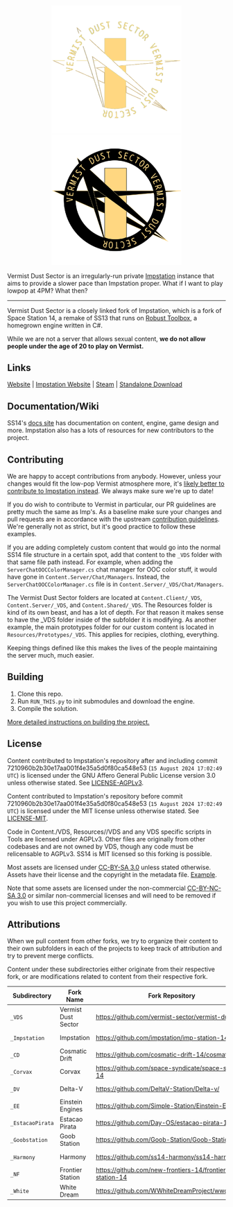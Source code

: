 <p align="center"> <img src = "https://github.com/impstation/imp-station-14/blob/master/Resources/Textures/Logo/logo.png" width ="300" /> <img src = "https://github.com/vermist-sector/vermist-dust/blob/master/Resources/Textures/Logo/logo_badge.png" width ="300" /> </p>

Vermist Dust Sector is an irregularly-run private [Impstation](https://github.com/impstation/imp-station-14) instance that aims to provide a slower pace than Impstation proper. What if I want to play lowpop at 4PM? What then?

---

Vermist Dust Sector is a closely linked fork of Impstation, which is a fork of Space Station 14, a remake of SS13 that runs on [Robust Toolbox](https://github.com/space-wizards/RobustToolbox), a homegrown engine written in C#.

While we are not a server that allows sexual content, <b>we do not allow people under the age of 20 to play on Vermist.</b>

## Links

[Website](https://www.youtube.com/watch?v=uVN6X8fIHdE) | [Impstation Website](https://impstation.gay/) | [Steam](https://store.steampowered.com/app/1255460/Space_Station_14/) | [Standalone Download](https://spacestation14.io/about/nightlies/)

## Documentation/Wiki

SS14's [docs site](https://docs.spacestation14.io/) has documentation on content, engine, game design and more. Impstation also has a lots of resources for new contributors to the project.

## Contributing

We are happy to accept contributions from anybody. However, unless your changes would fit the low-pop Vermist atmosphere more, it's [likely better to contribute to Impstation instead](https://github.com/impstation/imp-station-14). We always make sure we're up to date!

If you do wish to contribute to Vermist in particular, our PR guidelines are pretty much the same as Imp's. As a baseline make sure your changes and pull requests are in accordance with the upstream [contribution guidelines](https://docs.spacestation14.com/en/general-development/codebase-info/pull-request-guidelines.html). We're generally not as strict, but it's good practice to follow these examples.

If you are adding completely custom content that would go into the normal SS14 file structure in a certain spot, add that content to the `_VDS` folder with that same file path instead. For example, when adding the `ServerChatOOCColorManager.cs` chat manager for OOC color stuff, it would have gone in `Content.Server/Chat/Managers`. Instead, the `ServerChatOOCColorManager.cs` file is in `Content.Server/_VDS/Chat/Managers`.

The Vermist Dust Sector folders are located at `Content.Client/_VDS`, `Content.Server/_VDS`, and `Content.Shared/_VDS`. The Resources folder is kind of its own beast, and has a lot of depth. For that reason it makes sense to have the _VDS folder inside of the subfolder it is modifying. As another example, the main prototypes folder for our  custom content is located in `Resources/Prototypes/_VDS`. This applies for recipies, clothing, everything.

Keeping things defined like this makes the lives of the people maintaining the server much, much easier.


## Building

1. Clone this repo.
2. Run `RUN_THIS.py` to init submodules and download the engine.
3. Compile the solution.

[More detailed instructions on building the project.](https://docs.spacestation14.com/en/general-development/setup.html)

## License

Content contributed to Impstation's repository after and including commit 7210960b2b30e17aa001f4e35a5d0f80ca548e53 (`15 August 2024 17:02:49 UTC`) is licensed under the GNU Affero General Public License version 3.0 unless otherwise stated. See [LICENSE-AGPLv3](./LICENSE-AGPLv3.TXT).

Content contributed to Impstation's repository before commit 7210960b2b30e17aa001f4e35a5d0f80ca548e53 (`15 August 2024 17:02:49 UTC`) is licensed under the MIT license unless otherwise stated. See [LICENSE-MIT](./LICENSE-MIT.TXT).

Code in Content./VDS, Resources//VDS and any VDS specific scripts in Tools are licensed under AGPLv3. Other files are originally from other codebases and are not owned by VDS, though any code must be relicensable to AGPLv3. SS14 is MIT licensed so this forking is possible.

Most assets are licensed under [CC-BY-SA 3.0](https://creativecommons.org/licenses/by-sa/3.0/) unless stated otherwise. Assets have their license and the copyright in the metadata file. [Example](https://github.com/space-wizards/space-station-14/blob/master/Resources/Textures/Objects/Tools/crowbar.rsi/meta.json).

Note that some assets are licensed under the non-commercial [CC-BY-NC-SA 3.0](https://creativecommons.org/licenses/by-nc-sa/3.0/) or similar non-commercial licenses and will need to be removed if you wish to use this project commercially.

## Attributions

When we pull content from other forks, we try to organize their content to their own subfolders in each of the projects to keep track of attribution and try to prevent merge conflicts.

Content under these subdirectories either originate from their respective fork, or are modifications related to content from their respective fork.

| Subdirectory     | Fork Name           | Fork Repository | License |
|------------------|---------------------|-----------------|---------|
| `_VDS`           | Vermist Dust Sector | https://github.com/vermist-sector/vermist-dust | AGPL 3.0 |
| `_Impstation`    | Impstation          | https://github.com/impstation/imp-station-14/ | AGPL 3.0 |
| `_CD`            | Cosmatic Drift      | https://github.com/cosmatic-drift-14/cosmatic-drift | MIT |
| `_Corvax`        | Corvax              | https://github.com/space-syndicate/space-station-14 | MIT |
| `_DV`            | Delta-V             | https://github.com/DeltaV-Station/Delta-v/ | AGPL 3.0 |
| `_EE`            | Einstein Engines    | https://github.com/Simple-Station/Einstein-Engines/ | AGPL 3.0 |
| `_EstacaoPirata` | Estacao Pirata      | https://github.com/Day-OS/estacao-pirata-14/ | AGPL 3.0 |
| `_Goobstation`   | Goob Station        | https://github.com/Goob-Station/Goob-Station/ | AGPL 3.0 |
| `_Harmony`       | Harmony             | https://github.com/ss14-harmony/ss14-harmony | AGPL 3.0 |
| `_NF`            | Frontier Station    | https://github.com/new-frontiers-14/frontier-station-14 | AGPL 3.0 |
| `_White`         | White Dream         | https://github.com/WWhiteDreamProject/wwdpublic/ | AGPL 3.0 |
